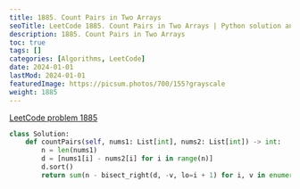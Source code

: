 ```yaml
---
title: 1885. Count Pairs in Two Arrays
seoTitle: LeetCode 1885. Count Pairs in Two Arrays | Python solution and explanation
description: 1885. Count Pairs in Two Arrays
toc: true
tags: []
categories: [Algorithms, LeetCode]
date: 2024-01-01
lastMod: 2024-01-01
featuredImage: https://picsum.photos/700/155?grayscale
weight: 1885
---
```


[LeetCode problem 1885](https://leetcode.com/problems/count-pairs-in-two-arrays/)

```python
class Solution:
    def countPairs(self, nums1: List[int], nums2: List[int]) -> int:
        n = len(nums1)
        d = [nums1[i] - nums2[i] for i in range(n)]
        d.sort()
        return sum(n - bisect_right(d, -v, lo=i + 1) for i, v in enumerate(d))

```
